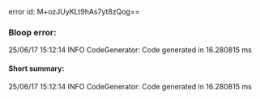 error id: M+ozJUyKLt9hAs7yt8zQog==
### Bloop error:

25/06/17 15:12:14 INFO CodeGenerator: Code generated in 16.280815 ms
#### Short summary: 

25/06/17 15:12:14 INFO CodeGenerator: Code generated in 16.280815 ms